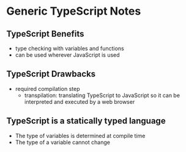 # Generic TypeScript Notes

## TypeScript Benefits

* type checking with variables and functions
* can be used wherever JavaScript is used

## TypeScript Drawbacks

* required compilation step
  * transpilation: translating TypeScript to JavaScript so it can be interpreted and executed by a web browser

## TypeScript is a statically typed language

* The type of variables is determined at compile time
* The type of a variable cannot change
